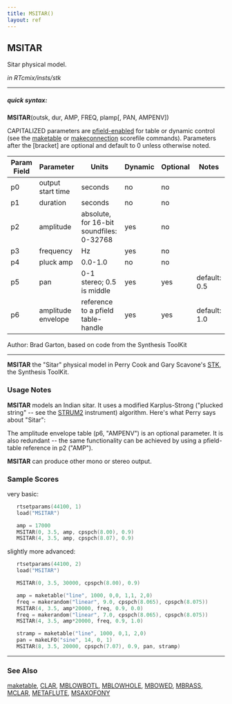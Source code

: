 ```yaml
---
title: MSITAR()
layout: ref
---
```


## MSITAR

Sitar physical model.

*in RTcmix/insts/stk*  
  

-----

##### quick syntax:

**MSITAR**(outsk, dur, AMP, FREQ, plamp\[, PAN, AMPENV\])

CAPITALIZED parameters are [pfield-enabled](pfield-enabled.html) for
table or dynamic control (see the
[maketable](../scorefile/maketable.html) or
[makeconnection](../scorefile/makeconnection.html) scorefile
commands). Parameters after the \[bracket\] are optional and default to
0 unless otherwise noted.


Param Field	| Parameter | Units | Dynamic | Optional | Notes
----------- | --------- | ----- | -------- | --------- | ---------
p0 | output start time | seconds | no | no | 
p1 | duration | seconds | no | no | 
p2 | amplitude | absolute, for 16-bit soundfiles: 0-32768 | yes | no | 
p3 | frequency | Hz | yes | no | 
p4 | pluck amp | 0.0-1.0 | no | no | 
p5 | pan | 0-1 stereo; 0.5 is middle | yes | yes | default: 0.5 | 
p6 | amplitude envelope | reference to a pfield table-handle | yes | yes | default: 1.0 | 

   Author:  Brad Garton, based on code from the Synthesis ToolKit

  

-----

  
**MSITAR** the "Sitar" physical model in Perry Cook and Gary Scavone's
[STK](http://www.cs.princeton.edu/~prc/NewWork.php#STK), the Synthesis
ToolKit.

### Usage Notes

**MSITAR** models an Indian sitar. It uses a modified Karplus-Strong
("plucked string" -- see the [STRUM2](STRUM2.html) instrument)
algorithm. Here's what Perry says about "Sitar":

The amplitude envelope table (p6, "AMPENV") is an optional parameter. It
is also redundant -- the same functionality can be achieved by using a
pfield-table reference in p2 ("AMP").

**MSITAR** can produce other mono or stereo output.

### Sample Scores

very basic:

```cpp
   rtsetparams(44100, 1)
   load("MSITAR")

   amp = 17000
   MSITAR(0, 3.5, amp, cpspch(8.00), 0.9)
   MSITAR(4, 3.5, amp, cpspch(8.07), 0.9)
```

  
  
slightly more advanced:

```cpp
   rtsetparams(44100, 2)
   load("MSITAR")

   MSITAR(0, 3.5, 30000, cpspch(8.00), 0.9)

   amp = maketable("line", 1000, 0,0, 1,1, 2,0)
   freq = makerandom("linear", 9.0, cpspch(8.065), cpspch(8.075))
   MSITAR(4, 3.5, amp*20000, freq, 0.9, 0.0)
   freq = makerandom("linear", 7.0, cpspch(8.065), cpspch(8.075))
   MSITAR(4, 3.5, amp*20000, freq, 0.9, 1.0)

   stramp = maketable("line", 1000, 0,1, 2,0)
   pan = makeLFO("sine", 14, 0, 1)
   MSITAR(8, 3.5, 20000, cpspch(7.07), 0.9, pan, stramp)
```

  

-----

### See Also

[maketable](../scorefile/maketable.html), [CLAR](CLAR.html),
[MBLOWBOTL](MBLOWBOTL.html), [MBLOWHOLE](MBLOWHOLE.html),
[MBOWED](MBOWED.html), [MBRASS](MBRASS.html), [MCLAR](MCLAR.html),
[METAFLUTE](METAFLUTE.html), [MSAXOFONY](MSAXOFONY.html)
